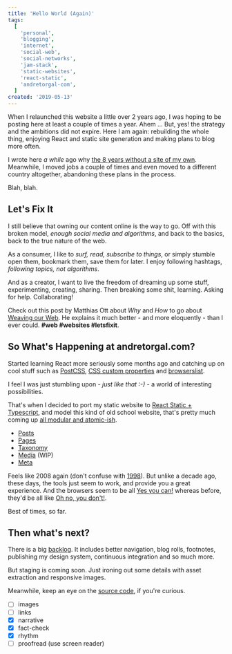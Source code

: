 ```yaml
---
title: 'Hello World (Again)'
tags:
  [
    'personal',
    'blogging',
    'internet',
    'social-web',
    'social-networks',
    'jam-stack',
    'static-websites',
    'react-static',
    'andretorgal-com',
  ]
created: '2019-05-13'
---
```


When I relaunched this website a little over 2 years ago, I was hoping to be posting here at least a couple of times a year. Ahem ... But, yes! the strategy and the ambitions did not expire. Here I am again: rebuilding the whole thing, enjoying React and static site generation and making plans to blog more often.

<!-- abstract -->

I wrote here _a while_ ago why [the 8 years without a site of my own](/posts/2017-jan/hello-world). Meanwhile, I moved jobs a couple of times and even moved to a different country altogether, abandoning these plans in the process.

Blah, blah.

## Let's Fix It

I still believe that owning our content online is the way to go. Off with this broken model, _enough social media and algorithms_, and back to the basics, back to the true nature of the web.

As a consumer, I like to _surf, read, subscribe to things_, or simply stumble open them, bookmark them, save them for later. I enjoy following hashtags, _following topics, not algorithms_.

And as a creator, I want to live the freedom of dreaming up some stuff, experimenting, creating, sharing. Then breaking some shit, learning. Asking for help. Collaborating!

Check out this post by Matthias Ott about _Why_ and _How_ to go about [Weaving our Web](https://matthiasott.com/articles/into-the-personal-website-verse). He explains it much better - and more eloquently - than I ever could. **#web #websites #letsfixit**.

## So What's Happening at andretorgal.com?

Started learning React more seriously some months ago and catching up on cool stuff such as [PostCSS](https://postcss.org/), [CSS custom properties](https://css-tricks.com/guides/css-custom-properties/) and [browserslist](/meta/records/current/browser-support).

I feel I was just stumbling upon - _just like that :-)_ - a world of interesting possibilities.

That's when I decided to port my static website to [React Static + Typescript](/meta/records/current/stack-react-static-typescript), and model this kind of old school website, that's pretty much coming up [all modular and atomic-ish](/meta/records/current/conventions-structure-atomic-semantics).

- [Posts](/posts)
- [Pages](/about)
- [Taxonomy](/tags)
- [Media](/media) (WIP)
- [Meta](/meta)

Feels like 2008 again (don't confuse with [1998](https://24ways.org/2018/designing-your-site-like-its-1998/)). But unlike a decade ago, these days, the tools just seem to work, and provide you a great experience. And the browsers seem to be all [Yes you can!](https://caniuse.com/#feat=css-grid) whereas before, they'd be all like [Oh no, you don't!](https://github.com/Modernizr/Modernizr/wiki/HTML5-Cross-Browser-Polyfills).

Best of times, so far.

## Then what's next?

There is a big [backlog](/meta/project/backlog). It includes better navigation, blog rolls, footnotes, publishing my design system, continuous integration and so much more.

But staging is coming soon. Just ironing out some details with asset extraction and responsive images.

Meanwhile, keep an eye on the [source code](https://github.com/andrezero/andretorgal.site/tree/master/src), if you're curious.

<!-- notes -->

- [ ] images
- [ ] links
- [x] narrative
- [x] fact-check
- [x] rhythm
- [ ] proofread (use screen reader)
